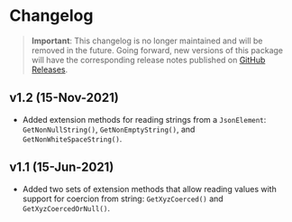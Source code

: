 # Changelog

> **Important**:
> This changelog is no longer maintained and will be removed in the future.
> Going forward, new versions of this package will have the corresponding release notes published on [GitHub Releases](https://github.com/Tyrrrz/JsonExtensions/releases).

## v1.2 (15-Nov-2021)

- Added extension methods for reading strings from a `JsonElement`: `GetNonNullString()`, `GetNonEmptyString()`, and `GetNonWhiteSpaceString()`.

## v1.1 (15-Jun-2021)

- Added two sets of extension methods that allow reading values with support for coercion from string: `GetXyzCoerced()` and `GetXyzCoercedOrNull()`.
